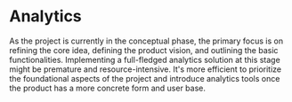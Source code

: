 # Analytics
As the project is currently in the conceptual phase, the primary focus is on refining the core idea, defining the product vision,
and outlining the basic functionalities. Implementing a full-fledged analytics solution at this stage might be premature and
resource-intensive. It's more efficient to prioritize the foundational aspects of the project and introduce analytics tools once
the product has a more concrete form and user base.
